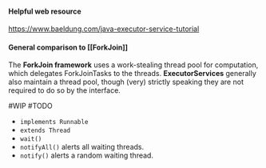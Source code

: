 #### Helpful web resource
https://www.baeldung.com/java-executor-service-tutorial
#### General comparison to [[ForkJoin]]
The **ForkJoin framework** uses a work-stealing thread pool for computation, which delegates ForkJoinTasks to the threads. **ExecutorServices** generally also maintain a thread pool, though (very) strictly speaking they are not required to do so by the interface.

#WIP #TODO
- `implements Runnable`
- `extends Thread`
- `wait()`
- `notifyAll()`
alerts all waiting threads.
- `notify()`
alerts a random waiting thread.
